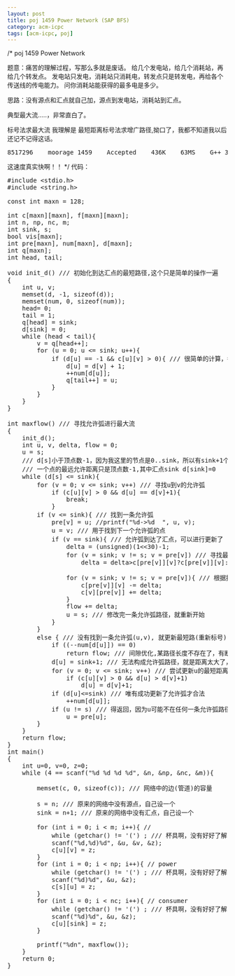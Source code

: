 ```yaml
---
layout: post
title: poj 1459 Power Network (SAP BFS)
category: acm-icpc
tags: [acm-icpc, poj]
---
```


/*
poj 1459 Power Network

题意：痛苦的理解过程，写那么多就是废话。
给几个发电站，给几个消耗站，再给几个转发点。
发电站只发电，消耗站只消耗电，转发点只是转发电，再给各个传送线的传电能力。
问你消耗站能获得的最多电是多少。

思路：没有源点和汇点就自己加，源点到发电站，消耗站到汇点。

典型最大流.....，非常直白了。

标号法求最大流
我理解是 最短距离标号法求增广路径,拗口了，我都不知道我以后还记不记得这话。
<pre>8517296	moorage	1459	Accepted	436K	63MS	G++	3437B	2011-04-20 18:52:28</pre>
这速度真实快啊！！
*/
代码：<!--more-->
<pre>#include &lt;stdio.h&gt;
#include &lt;string.h&gt;

const int maxn = 128;

int c[maxn][maxn], f[maxn][maxn];
int n, np, nc, m;
int sink, s;
bool vis[maxn];
int pre[maxn], num[maxn], d[maxn];
int q[maxn];
int head, tail;

void init_d() /// 初始化到达汇点的最短路径,这个只是简单的操作一遍
{
    int u, v;
    memset(d, -1, sizeof(d));
    memset(num, 0, sizeof(num));
    head= 0;
    tail = 1;
    q[head] = sink;
    d[sink] = 0;
    while (head &lt; tail){
        v = q[head++];
        for (u = 0; u &lt;= sink; u++){
            if (d[u] == -1 &amp;&amp; c[u][v] &gt; 0){ /// 很简单的计算，每个顶点值计算一次
                d[u] = d[v] + 1;
                ++num[d[u]];
                q[tail++] = u;
            }
        }
    }
}

int maxflow() /// 寻找允许弧进行最大流
{
    init_d();
    int u, v, delta, flow = 0;
    u = s;
    /// d[s]小于顶点数-1，因为我这里的节点是0..sink，所以有sink+1个顶点
    /// 一个点的最远允许距离只是顶点数-1,其中汇点sink d[sink]=0
    while (d[s] &lt;= sink){
        for (v = 0; v &lt;= sink; v++) /// 寻找u到v的允许弧
            if (c[u][v] &gt; 0 &amp;&amp; d[u] == d[v]+1){
                break;
            }
        if (v &lt;= sink){ /// 找到一条允许弧
            pre[v] = u; //printf("%d-&gt;%d  ", u, v);
            u = v; /// 用于找到下一个允许弧的点
            if (v == sink){ /// 允许弧到达了汇点，可以进行更新了
                delta = (unsigned)(1&lt;&lt;30)-1;
                for (v = sink; v != s; v = pre[v]) /// 寻找最小修改量
                    delta = delta&gt;c[pre[v]][v]?c[pre[v]][v]:delta;

                for (v = sink; v != s; v = pre[v]){ /// 根据找到的最小修改量进行修改
                    c[pre[v]][v] -= delta;
                    c[v][pre[v]] += delta;
                }
                flow += delta;
                u = s; /// 修改完一条允许弧路径，就重新开始
            }
        }
        else { /// 没有找到一条允许弧(u,v), 就更新最短路(重新标号)
            if ((--num[d[u]]) == 0)
                return flow; /// 间隙优化,某路径长度不存在了，有断层,说明残余网络被分开了
            d[u] = sink+1; /// 无法构成允许弧路径，就是距离太大了，用于隔离点u
            for (v = 0; v &lt;= sink; v++) /// 尝试更新u的最短距离
                if (c[u][v] &gt; 0 &amp;&amp; d[u] &gt; d[v]+1)
                    d[u] = d[v]+1;
            if (d[u]&lt;=sink) /// 唯有成功更新了允许弧才合法
                ++num[d[u]];
            if (u != s) /// 得返回，因为u可能不在任何一条允许弧路径上了
                u = pre[u];
        }
    }
    return flow;
}
int main()
{
    int u=0, v=0, z=0;
    while (4 == scanf("%d %d %d %d", &amp;n, &amp;np, &amp;nc, &amp;m)){

        memset(c, 0, sizeof(c)); /// 网络中的边(管道)的容量

        s = n; /// 原来的网络中没有源点，自己设一个
        sink = n+1; /// 原来的网络中没有汇点，自己设一个

        for (int i = 0; i &lt; m; i++){ // 
            while (getchar() != '(') ; /// 杯具啊，没有好好了解scanf的输入啊
            scanf("%d,%d)%d", &amp;u, &amp;v, &amp;z);
            c[u][v] = z;
        }
        for (int i = 0; i &lt; np; i++){ // power
            while (getchar() != '(') ; /// 杯具啊，没有好好了解scanf的输入啊
            scanf("%d)%d", &amp;u, &amp;z);
            c[s][u] = z;
        }
        for (int i = 0; i &lt; nc; i++){ // consumer
            while (getchar() != '(') ; /// 杯具啊，没有好好了解scanf的输入啊
            scanf("%d)%d", &amp;u, &amp;z);
            c[u][sink] = z;
        }

        printf("%dn", maxflow());
    }
    return 0;
}</pre>
